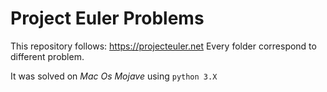 # Project Euler Problems
This repository follows: https://projecteuler.net
Every folder correspond to different problem.

It was solved on *Mac Os Mojave* using `python 3.X`


